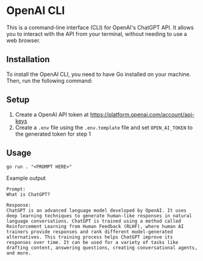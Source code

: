 # OpenAI CLI

This is a command-line interface (CLI) for OpenAI's ChatGPT API. It allows you to interact with the API from your terminal, without needing to use a web browser.

## Installation

To install the OpenAI CLI, you need to have Go installed on your machine. Then, run the following command:

## Setup
1) Create a OpenAI API token at https://platform.openai.com/account/api-keys
2) Create a `.env` file using the `.env.template` file and set `OPEN_AI_TOKEN` to the generated token for step 1

## Usage

```console
go run . "<PROMPT HERE>" 
```

Example output
```console
Prompt:
What is ChatGPT? 

Response:
ChatGPT is an advanced language model developed by OpenAI. It uses deep learning techniques to generate human-like responses in natural language conversations. ChatGPT is trained using a method called Reinforcement Learning from Human Feedback (RLHF), where human AI trainers provide responses and rank different model-generated alternatives. This training process helps ChatGPT improve its responses over time. It can be used for a variety of tasks like drafting content, answering questions, creating conversational agents, and more.
```
